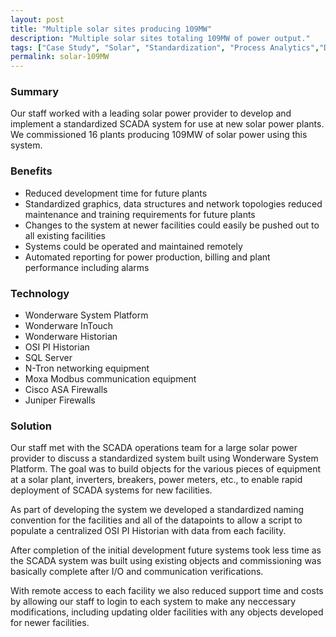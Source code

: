 ```yaml
---
layout: post
title: "Multiple solar sites producing 109MW"
description: "Multiple solar sites totaling 109MW of power output."
tags: ["Case Study", "Solar", "Standardization", "Process Analytics","Database Management", "Process Historian", "Infrastructure","Remote Support","HMI"]
permalink: solar-109MW
---
```


<h3>Summary</h3>
<p class="left-align">Our staff worked with a leading solar power provider to develop and implement a standardized SCADA system for use at new solar power plants. We commissioned 16 plants producing 109MW of solar power using this system.</p>

<h3>Benefits</h3>
<ul class="left-align">
	<li>Reduced development time for future plants</li>
	<li>Standardized graphics, data structures and network topologies reduced maintenance and training requirements for future plants</li>
	<li>Changes to the system at newer facilities could easily be pushed out to all existing facilities</li>
	<li>Systems could be operated and maintained remotely</li>
	<li>Automated reporting for power production, billing and plant performance including alarms</li>
</ul>

<h3>Technology</h3>
<ul class="left-align">
	<li>Wonderware System Platform</li>
	<li>Wonderware InTouch</li>
	<li>Wonderware Historian</li>
	<li>OSI PI Historian</li>
	<li>SQL Server</li>
	<li>N-Tron networking equipment</li>
	<li>Moxa Modbus communication equipment</li>
	<li>Cisco ASA Firewalls</li>
	<li>Juniper Firewalls</li>
</ul>

<h3>Solution</h3>
<p class="left-align">Our staff met with the SCADA operations team for a large solar power provider to discuss a standardized system built using Wonderware System Platform. The goal was to build objects for the various pieces of equipment at a solar plant, inverters, breakers, power meters, etc., to enable rapid deployment of SCADA systems for new facilities. </p>

<p class="left-align">As part of developing the system we developed a standardized naming convention for the facilities and all of the datapoints to allow a script to populate a centralized OSI PI Historian with data from each facility.</p>

<p class="left-align">After completion of the initial development future systems took less time as the SCADA system was built using existing objects and commissioning was basically complete after I/O and communication verifications.</p>

<p class="left-align">With remote access to each facility we also reduced support time and costs by allowing our staff to login to each system to make any neccessary modifications, including updating older facilities with any objects developed for newer facilities.</p>

